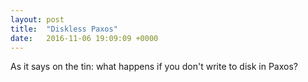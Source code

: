 ```yaml
---
layout: post
title:  "Diskless Paxos"
date:   2016-11-06 19:09:09 +0000
---
```


As it says on the tin: what happens if you don't write to disk in Paxos?


